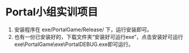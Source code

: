 # Portal小组实训项目

1. 安装程序在 exe/PortalGame/Release/ 下，运行安装即可。
2. 也有一份已安装好的，下载文件夹“安装好可运行exe”，点击安装好可运行exe\PortalGame\exe\PortalDEBUG.exe即可运行。
